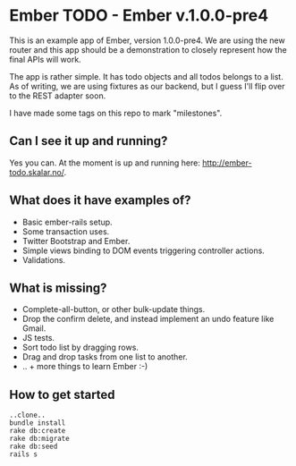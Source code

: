 Ember TODO - Ember v.1.0.0-pre4
===============================

This is an example app of Ember, version 1.0.0-pre4.
We are using the new router and this app should be a demonstration
to closely represent how the final APIs will work.

The app is rather simple. It has todo objects and all todos belongs to a list.
As of writing, we are using fixtures as our backend, but I guess I'll flip over
to the REST adapter soon.

I have made some tags on this repo to mark "milestones".


Can I see it up and running?
----------------------------
Yes you can. At the moment is up and running here: http://ember-todo.skalar.no/.


What does it have examples of?
------------------------------
* Basic ember-rails setup.
* Some transaction uses.
* Twitter Bootstrap and Ember.
* Simple views binding to DOM events triggering controller actions.
* Validations.


What is missing?
----------------
* Complete-all-button, or other bulk-update things.
* Drop the confirm delete, and instead implement an undo feature like Gmail.
* JS tests.
* Sort todo list by dragging rows.
* Drag and drop tasks from one list to another.
* .. + more things to learn Ember :-)


How to get started
------------------

```
..clone..
bundle install
rake db:create
rake db:migrate
rake db:seed
rails s
```
